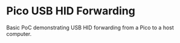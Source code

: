# Pico USB HID Forwarding

Basic PoC demonstrating USB HID forwarding from a Pico to a host computer.
